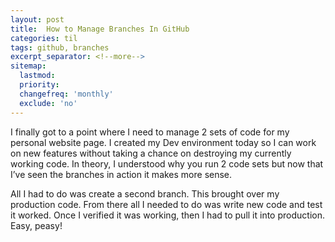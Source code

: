 ```yaml
---
layout: post
title:  How to Manage Branches In GitHub
categories: til
tags: github, branches
excerpt_separator: <!--more-->
sitemap:
  lastmod: 
  priority: 
  changefreq: 'monthly'
  exclude: 'no'
---
```

I finally got to a point where I need to manage 2 sets of code for my personal website page. I created my Dev environment today so I can work on new features without taking a chance on destroying my currently working code. In theory, I understood why you run 2 code sets but now that I’ve seen the branches in action it makes more sense. 

All I had to do was create a second branch. This brought over my production code. From there all I needed to do was write new code and test it worked. Once I verified it was working, then I had to pull it into production. Easy, peasy!
